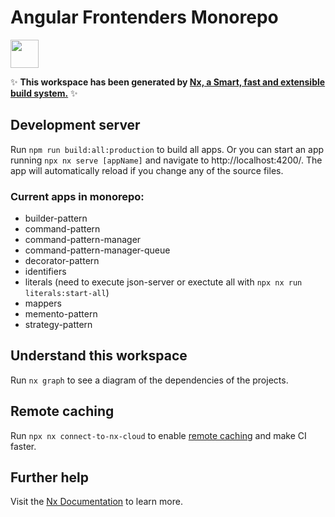 # Angular Frontenders Monorepo

<a href="https://nx.dev" target="_blank" rel="noreferrer"><img src="https://raw.githubusercontent.com/nrwl/nx/master/images/nx-logo.png" width="45"></a>

✨ **This workspace has been generated by [Nx, a Smart, fast and extensible build system.](https://nx.dev)** ✨

## Development server

Run `npm run build:all:production` to build all apps. Or you can start an app running `npx nx serve [appName]` and navigate to http://localhost:4200/. The app will automatically reload if you change any of the source files.

### Current apps in monorepo:
* builder-pattern
* command-pattern
* command-pattern-manager
* command-pattern-manager-queue
* decorator-pattern
* identifiers
* literals (need to execute json-server or exectute all with `npx nx run literals:start-all`)
* mappers
* memento-pattern
* strategy-pattern

## Understand this workspace

Run `nx graph` to see a diagram of the dependencies of the projects.

## Remote caching

Run `npx nx connect-to-nx-cloud` to enable [remote caching](https://nx.app) and make CI faster.

## Further help

Visit the [Nx Documentation](https://nx.dev) to learn more.
